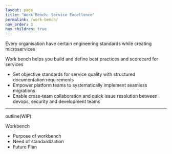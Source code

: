 ```yaml
---
layout: page
title: "Work Bench: Service Excellence"
permalink: /work-bench/
nav_order: 3
has_children: true
---
```


Every organisation have certain engineering standards while creating microservices

Work bench helps you build and define best practices and scorecard for services

- Set objective standards for service quality with structured documentation requirements
- Empower platform teams to systematically implement seamless migrations
- Enable cross-team collaboration and quick issue resolution between devops, security and development teams


---
outline(WIP)

Workbench
- Purpose of workbench
- Need of standardization
- Future Plan

